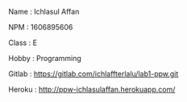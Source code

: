 Name    : Ichlasul Affan

NPM     : 1606895606

Class   : E

Hobby   : Programming

Gitlab	: https://gitlab.com/ichlaffterlalu/lab1-ppw.git

Heroku	: http://ppw-ichlasulaffan.herokuapp.com/